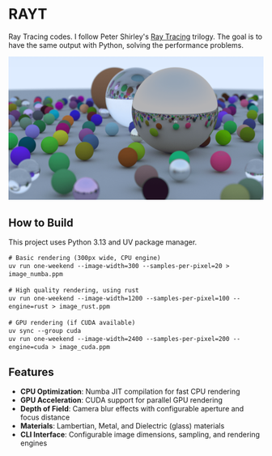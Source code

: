# RAYT

Ray Tracing codes. I follow Peter Shirley's [Ray Tracing](https://raytracing.github.io/) trilogy. The goal is to have the same output with Python, solving the performance problems.

![](assets/image.png)

## How to Build

This project uses Python 3.13 and UV package manager.

```shell
# Basic rendering (300px wide, CPU engine)
uv run one-weekend --image-width=300 --samples-per-pixel=20 > image_numba.ppm

# High quality rendering, using rust
uv run one-weekend --image-width=1200 --samples-per-pixel=100 --engine=rust > image_rust.ppm

# GPU rendering (if CUDA available)
uv sync --group cuda
uv run one-weekend --image-width=2400 --samples-per-pixel=200 --engine=cuda > image_cuda.ppm
```

## Features

- **CPU Optimization**: Numba JIT compilation for fast CPU rendering
- **GPU Acceleration**: CUDA support for parallel GPU rendering
- **Depth of Field**: Camera blur effects with configurable aperture and focus distance
- **Materials**: Lambertian, Metal, and Dielectric (glass) materials
- **CLI Interface**: Configurable image dimensions, sampling, and rendering engines
